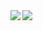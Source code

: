 <a href="https://github.com/anuraghazra/github-readme-stats">
  <img align="left" src="https://github-readme-stats-wataru343.vercel.app/api/top-langs/?username=Wataru343&show_icons=true&theme=dark&layout=compact&langs_count=8" />
</a>
<a href="https://github.com/anuraghazra/github-readme-stats">
  <img align="left" src="https://github-readme-stats-wataru343.vercel.app/api?username=Wataru343&show_icons=true&theme=dark&&count_private=true&include_all_commits=true" />
</a>
